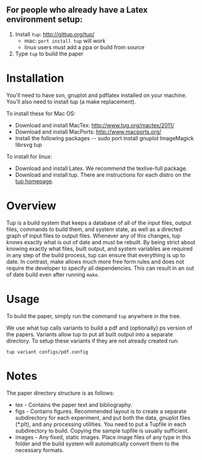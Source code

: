 For people who already have a Latex environment setup:
------------------------------------------------------

1. Install `tup`: http://gittup.org/tup/
   * mac: `port install tup` will work
   * linux users must add a ppa or build from source
2. Type `tup` to build the paper

Installation
============

You'll need to have svn, gnuplot and pdflatex installed on your machine.
You'll also need to install tup (a make replacement).

To install these for Mac OS:
- Download and install MacTex: http://www.tug.org/mactex/2011/
- Download and install MacPorts: http://www.macports.org/
- Install the following packages
-- sudo port install gnuplot ImageMagick librsvg tup

To install for linux:
- Download and install Latex. We recommend the texlive-full package.
- Download and install tup. There are instructions for each distro
  on the [tup homepage](http://gittup.org/tup/).

Overview
========

Tup is a build system that keeps a database of all of the input files,
output files, commands to build them, and system state, as well as a directed
graph of input files to output files. Whenever any of this changes, tup
knows exactly what is out of date and must be rebuilt. By being strict
about knowing exactly what files, built output, and system variables
are required in any step of the build process, tup can ensure that
everything is up to date. In contrast, make allows much more free form rules
and does not require the developer to specify all dependencies. This can 
result in an out of date build even after running `make`.


Usage
=====

To build the paper, simply run the command `tup` anywhere in the tree.

We use what tup calls variants to build a pdf and (optionally) ps version of
the papers.  Variants allow tup to put all built output into a separate
directory. To setup these variants if they are not already created run:

    tup variant configs/pdf.config

Notes
=====

The paper directory structure is as follows:

-  tex   - Contains the paper text and bibliography.
-  figs  - Contains figures. Recommended layout is to create
           a separate subdirectory for each experiment, and 
           put both the data, gnuplot files (*.plt), and any
           processing utilities. You need to put a Tupfile in
           each subdirectory to build. Copying the sample
           tupfile is usually sufficient.
- images - Any fixed, static images. Place image files of any
           type in this folder and the build system will
           automatically convert them to the necessary formats.

